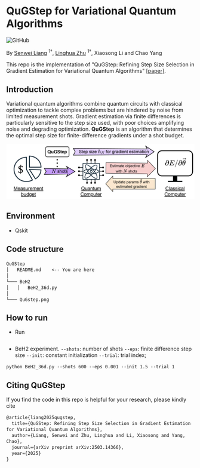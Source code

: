 # QuGStep for Variational Quantum Algorithms
![GitHub](https://img.shields.io/github/license/gbup-group/DIANet.svg)

By [Senwei Liang](https://leungsamwai.github.io) <sup>1†</sup>, [Linghua Zhu](https://scholar.google.com/citations?user=BNPyHf4AAAAJ&hl=en) <sup>1†</sup>, Xiaosong Li and Chao Yang

This repo is the implementation of "QuGStep: Refining Step Size Selection in Gradient Estimation for Variational Quantum Algorithms" [[paper]](https://arxiv.org/abs/2503.14366).

## Introduction

Variational quantum algorithms combine quantum circuits with classical optimization to tackle complex problems but are hindered by noise from limited measurement shots. Gradient estimation via finite differences is particularly sensitive to the step size used, with poor choices amplifying noise and degrading optimization. **QuGStep** is an algorithm that determines the optimal step size for finite-difference gradients under a shot budget. 

![image](QuGstep.png)

## Environment
* Qskit

## Code structure

```
QuGStep
│   README.md    <-- You are here
│
└─── BeH2   
│   │   BeH2_36d.py
│   
└─── QuGstep.png
```

## How to run

* Run
```

```
* BeH2 experiment. `--shots`: number of shots `--eps`: finite difference step size `--init`: constant initialization `--trial`: trial index; 
```
python BeH2_36d.py --shots 600 --eps 0.001 --init 1.5 --trial 1
```
## Citing QuGStep
If you find the code in this repo is helpful for your research, please kindly cite
```
@article{liang2025qugstep,
  title={QuGStep: Refining Step Size Selection in Gradient Estimation for Variational Quantum Algorithms},
  author={Liang, Senwei and Zhu, Linghua and Li, Xiaosong and Yang, Chao},
  journal={arXiv preprint arXiv:2503.14366},
  year={2025}
}
```
